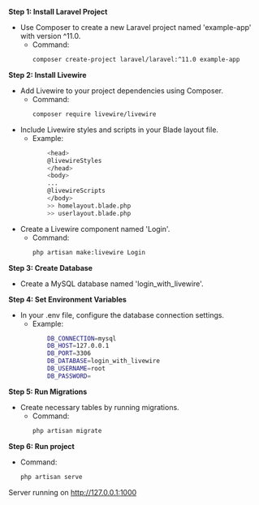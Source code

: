  
**Step 1: Install Laravel Project**
- Use Composer to create a new Laravel project named 'example-app' with version ^11.0.
  - Command: 
    ```bash
    composer create-project laravel/laravel:^11.0 example-app
    ```

**Step 2: Install Livewire**
- Add Livewire to your project dependencies using Composer.
  - Command: 
    ```bash
    composer require livewire/livewire
    ```
- Include Livewire styles and scripts in your Blade layout file.
  - Example: 
    ```bash
        <head>
        @livewireStyles
        </head>
        <body>
        ... 
        @livewireScripts
        </body>
        >> homelayout.blade.php
        >> userlayout.blade.php
    ```
- Create a Livewire component named 'Login'.
  - Command: 
    ```bash
    php artisan make:livewire Login
    ```

**Step 3: Create Database**
- Create a MySQL database named 'login_with_livewire'.

**Step 4: Set Environment Variables**
- In your .env file, configure the database connection settings.
  - Example:
    ```bash
        DB_CONNECTION=mysql
        DB_HOST=127.0.0.1
        DB_PORT=3306
        DB_DATABASE=login_with_livewire
        DB_USERNAME=root
        DB_PASSWORD=
    ```

**Step 5: Run Migrations**
- Create necessary tables by running migrations.
  - Command: 
    ```bash
    php artisan migrate
    ```
 
 **Step 6: Run project**
  - Command: 
    ```bash
    php artisan serve
    ```
  Server running on http://127.0.0.1:1000